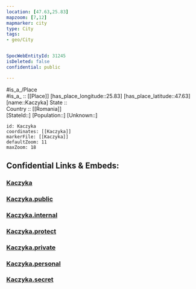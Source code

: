 ```yaml
---
location: [47.63,25.83] 
mapzoom: [7,12] 
mapmarker: city 
type: City
tags:
- geo/City


SpocWebEntityId: 31245
isDeleted: false
confidential: public

---
```

#is_a_/Place  
#is_a_ :: [[Place]] 
[has_place_longitude::25.83] 
[has_place_latitude::47.63] 
[name::Kaczyka] 
State ::  
Country :: [[Romania]]  
[StateId::] 
[Population::] 
[Unknown::] 


```leaflet
id: Kaczyka
coordinates: [[Kaczyka]] 
markerFile: [[Kaczyka]] 
defaultZoom: 11 
maxZoom: 18
```


## Confidential Links & Embeds: 

### [Kaczyka](/_Standards/Earth/Continent/Europe/Europe~East/Romania/Regions~Romania/Romania~Nord-Est/Suceava/City/Kaczyka.md) 

### [Kaczyka.public](/_public/Earth/Continent/Europe/Europe~East/Romania/Regions~Romania/Romania~Nord-Est/Suceava/City/Kaczyka.public.md) 

### [Kaczyka.internal](/_internal/Earth/Continent/Europe/Europe~East/Romania/Regions~Romania/Romania~Nord-Est/Suceava/City/Kaczyka.internal.md) 

### [Kaczyka.protect](/_protect/Earth/Continent/Europe/Europe~East/Romania/Regions~Romania/Romania~Nord-Est/Suceava/City/Kaczyka.protect.md) 

### [Kaczyka.private](/_private/Earth/Continent/Europe/Europe~East/Romania/Regions~Romania/Romania~Nord-Est/Suceava/City/Kaczyka.private.md) 

### [Kaczyka.personal](/_personal/Earth/Continent/Europe/Europe~East/Romania/Regions~Romania/Romania~Nord-Est/Suceava/City/Kaczyka.personal.md) 

### [Kaczyka.secret](/_secret/Earth/Continent/Europe/Europe~East/Romania/Regions~Romania/Romania~Nord-Est/Suceava/City/Kaczyka.secret.md)

